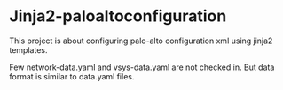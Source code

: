# Jinja2-paloaltoconfiguration
This project is about configuring palo-alto configuration xml using jinja2 templates.

Few network-data.yaml and vsys-data.yaml are not checked in. But data format is similar to data.yaml files. 